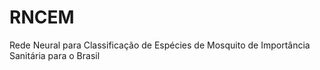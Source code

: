 # RNCEM
Rede Neural para Classificação de Espécies de Mosquito de Importância Sanitária para o Brasil
